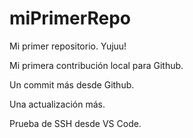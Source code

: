 # miPrimerRepo

Mi primer repositorio. Yujuu!

Mi primera contribución local para Github.

Un commit más desde Github.

Una actualización más.

Prueba de SSH desde VS Code.